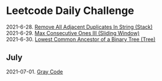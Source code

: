 # Leetcode Daily Challenge
2021-6-28. [Remove All Adjacent Duplicates In String (Stack) ](./code/2020-6-28.md)<br/>
2021-6-29. [Max Consecutive Ones III (Sliding Window) ](./code/2020-6-29.md)<br/>
2021-6-30. [Lowest Common Ancestor of a Binary Tree (Tree) ](./code/2021-6-30.md)<br/>

## July
2021-07-01. [Gray Code ](./code/2021-07-01.md)<br/>
